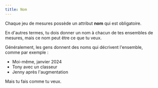 ```yaml
---
title: Nom
---
```


Chaque jeu de mesures possède un attribut **nom** qui est obligatoire.

En d'autres termes, tu dois donner un nom à chacun de tes ensembles de mesures, mais ce nom peut être ce que tu veux.

Généralement, les gens donnent des noms qui décrivent l'ensemble, comme par exemple :

- Moi-même, janvier 2024
- Tony avec un classeur
- Jenny après l'augmentation

Mais tu fais comme tu veux.
